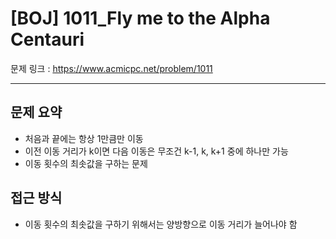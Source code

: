 # [BOJ] 1011_Fly me to the Alpha Centauri

문제 링크 : https://www.acmicpc.net/problem/1011

-----------------------
## 문제 요약
  - 처음과 끝에는 항상 1만큼만 이동
  - 이전 이동 거리가 k이면 다음 이동은 무조건 k-1, k, k+1 중에 하나만 가능
  - 이동 횟수의 최솟값을 구하는 문제

## 접근 방식
  - 이동 횟수의 최솟값을 구하기 위해서는 양방향으로 이동 거리가 늘어나야 함
